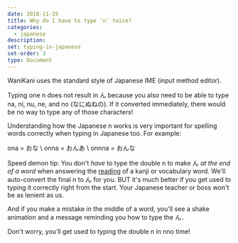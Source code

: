 ```yaml
---
date: 2018-11-25
title: Why do I have to type 'n' twice?
categories:
  - japanese
description:
set: typing-in-japanese
set-order: 3
type: Document
---
```


WaniKani uses the standard style of Japanese IME (input method editor).

Typing one n does not result in ん because you also need to be able to type na, ni, nu, ne, and no (なにぬねの). If it converted immediately, there would be no way to type any of those characters!

Understanding how the Japanese n works is very important for spelling words correctly when typing in Japanese too. For example:

ona = おな \\
onna = おんあ \\
onnna = おんな

Speed demon tip: You don't _have_ to type the double n to make ん _at the end of a word_ when answering the [reading](/wanikani/japanese/readings-vs-meanings/) of a kanji or vocabulary word. We'll auto-convert the final n to ん for you. BUT it's much better if you get used to typing it correctly right from the start. Your Japanese teacher or boss won't be as lenient as us.

And if you make a mistake in the middle of a word, you'll see a shake animation and a message reminding you how to type the ん．

Don't worry, you’ll get used to typing the double n in nno time!
